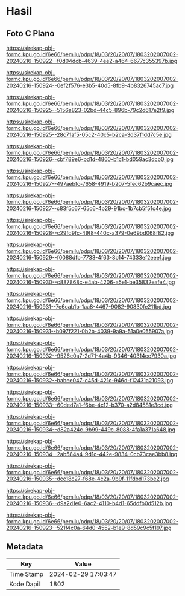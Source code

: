 # Hasil

## Foto C Plano

https://sirekap-obj-formc.kpu.go.id/6e66/pemilu/pdpr/18/03/20/20/07/1803202007002-20240216-150922--f0d04dcb-4639-4ee2-a464-6677c355397b.jpg

https://sirekap-obj-formc.kpu.go.id/6e66/pemilu/pdpr/18/03/20/20/07/1803202007002-20240216-150924--0ef2f576-e3b5-40d5-8fb9-4b8326745ac7.jpg

https://sirekap-obj-formc.kpu.go.id/6e66/pemilu/pdpr/18/03/20/20/07/1803202007002-20240216-150925--5156a823-02bd-44c5-896b-79c2d617e2f9.jpg

https://sirekap-obj-formc.kpu.go.id/6e66/pemilu/pdpr/18/03/20/20/07/1803202007002-20240216-150925--28c71af5-05c2-40c5-b2ca-3d37f1dd7c5e.jpg

https://sirekap-obj-formc.kpu.go.id/6e66/pemilu/pdpr/18/03/20/20/07/1803202007002-20240216-150926--cbf789e6-bd1d-4860-b1c1-bd059ac3dcb0.jpg

https://sirekap-obj-formc.kpu.go.id/6e66/pemilu/pdpr/18/03/20/20/07/1803202007002-20240216-150927--497aebfc-7658-4919-b207-5fec62b9caec.jpg

https://sirekap-obj-formc.kpu.go.id/6e66/pemilu/pdpr/18/03/20/20/07/1803202007002-20240216-150927--c83f5c67-65c6-4b29-91bc-1b7cb5f51c4e.jpg

https://sirekap-obj-formc.kpu.go.id/6e66/pemilu/pdpr/18/03/20/20/07/1803202007002-20240216-150928--c29fd9fc-49f8-440c-a379-0e69bd068f82.jpg

https://sirekap-obj-formc.kpu.go.id/6e66/pemilu/pdpr/18/03/20/20/07/1803202007002-20240216-150929--f0088dfb-7733-4f63-8b14-74333ef2eee1.jpg

https://sirekap-obj-formc.kpu.go.id/6e66/pemilu/pdpr/18/03/20/20/07/1803202007002-20240216-150930--c887868c-e4ab-4206-a5e1-be35832eafe4.jpg

https://sirekap-obj-formc.kpu.go.id/6e66/pemilu/pdpr/18/03/20/20/07/1803202007002-20240216-150931--7e6cab1b-1aa8-4467-9082-90830fe211bd.jpg

https://sirekap-obj-formc.kpu.go.id/6e66/pemilu/pdpr/18/03/20/20/07/1803202007002-20240216-150931--b097f221-0b2b-4039-9a9a-51a0e055907a.jpg

https://sirekap-obj-formc.kpu.go.id/6e66/pemilu/pdpr/18/03/20/20/07/1803202007002-20240216-150932--9526e0a7-2d71-4a4b-9346-40314ce7930a.jpg

https://sirekap-obj-formc.kpu.go.id/6e66/pemilu/pdpr/18/03/20/20/07/1803202007002-20240216-150932--babee047-c45d-421c-946d-f12431a21093.jpg

https://sirekap-obj-formc.kpu.go.id/6e66/pemilu/pdpr/18/03/20/20/07/1803202007002-20240216-150933--60ded7a1-f6be-4c12-b370-a2d84581e3cd.jpg

https://sirekap-obj-formc.kpu.go.id/6e66/pemilu/pdpr/18/03/20/20/07/1803202007002-20240216-150934--d82a424c-9b99-449c-8088-4fa1a371a648.jpg

https://sirekap-obj-formc.kpu.go.id/6e66/pemilu/pdpr/18/03/20/20/07/1803202007002-20240216-150934--2ab584a4-9d1c-442e-9834-0cb73cae3bb8.jpg

https://sirekap-obj-formc.kpu.go.id/6e66/pemilu/pdpr/18/03/20/20/07/1803202007002-20240216-150935--dcc18c27-f68e-4c2a-9b9f-11fdbd173be2.jpg

https://sirekap-obj-formc.kpu.go.id/6e66/pemilu/pdpr/18/03/20/20/07/1803202007002-20240216-150936--d9a2d1e0-6ac2-4110-b4d1-65ddfb0d512b.jpg

https://sirekap-obj-formc.kpu.go.id/6e66/pemilu/pdpr/18/03/20/20/07/1803202007002-20240216-150923--521f4c0a-64d0-4552-b1e9-8d59c9c5f197.jpg


## Metadata

| Key        | Value               |
| ---------- | ------------------- |
| Time Stamp | 2024-02-29 17:03:47 |
| Kode Dapil | 1802                |



